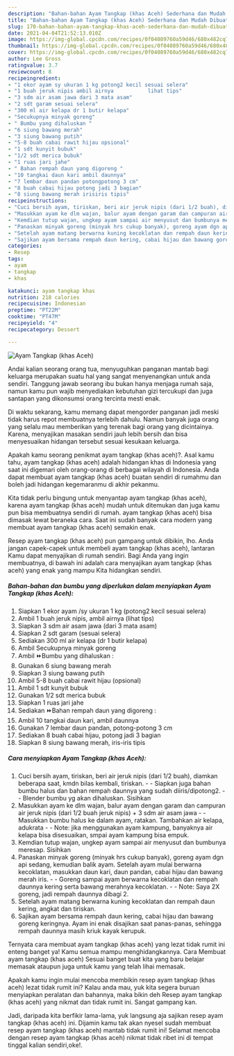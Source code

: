 ```yaml
---
description: "Bahan-bahan Ayam Tangkap (khas Aceh) Sederhana dan Mudah Dibuat"
title: "Bahan-bahan Ayam Tangkap (khas Aceh) Sederhana dan Mudah Dibuat"
slug: 170-bahan-bahan-ayam-tangkap-khas-aceh-sederhana-dan-mudah-dibuat
date: 2021-04-04T21:52:13.010Z
image: https://img-global.cpcdn.com/recipes/0f04089760a59d46/680x482cq70/ayam-tangkap-khas-aceh-foto-resep-utama.jpg
thumbnail: https://img-global.cpcdn.com/recipes/0f04089760a59d46/680x482cq70/ayam-tangkap-khas-aceh-foto-resep-utama.jpg
cover: https://img-global.cpcdn.com/recipes/0f04089760a59d46/680x482cq70/ayam-tangkap-khas-aceh-foto-resep-utama.jpg
author: Lee Gross
ratingvalue: 3.7
reviewcount: 8
recipeingredient:
- "1 ekor ayam sy ukuran 1 kg potong2 kecil sesuai selera"
- "1 buah jeruk nipis ambil airnya           lihat tips"
- "3 sdm air asam jawa dari 3 mata asam"
- "2 sdt garam sesuai selera"
- "300 ml air kelapa dr 1 butir kelapa"
- "Secukupnya minyak goreng"
- " Bumbu yang dihaluskan "
- "6 siung bawang merah"
- "3 siung bawang putih"
- "5-8 buah cabai rawit hijau opsional"
- "1 sdt kunyit bubuk"
- "1/2 sdt merica bubuk"
- "1 ruas jari jahe"
- " Bahan rempah daun yang digoreng "
- "10 tangkai daun kari ambil daunnya"
- "7 lembar daun pandan potongpotong 3 cm"
- "8 buah cabai hijau potong jadi 3 bagian"
- "8 siung bawang merah irisiris tipis"
recipeinstructions:
- "Cuci bersih ayam, tiriskan, beri air jeruk nipis (dari 1/2 buah), diamkan beberapa saat, kmdn bilas kembali, tiriskan.  Siapkan juga bahan bumbu halus dan bahan rempah daunnya yang sudah diiris/dipotong2.   Blender bumbu yg akan dihaluskan. Sisihkan"
- "Masukkan ayam ke dlm wajan, balur ayam dengan garam dan campuran air jeruk nipis (dari 1/2 buah jeruk nipis) + 3 sdm air asam jawa  Masukkan bumbu halus ke dalam ayam, ratakan. Tambahkan air kelapa, adukrata    Note: jika menggunakan ayam kampung, banyaknya air kelapa bisa disesuaikan, smpai ayam kampung bisa empuk."
- "Kemdian tutup wajan, ungkep ayam sampai air menyusut dan bumbunya meresap. Sisihkan"
- "Panaskan minyak goreng (minyak hrs cukup banyak), goreng ayam dgn api sedang, kemudian balik ayam. Setelah ayam mulai berwarna kecoklatan, masukkan daun kari, daun pandan, cabai hijau dan bawang merah iris.  Goreng sampai ayam berwarna kecoklatan dan rempah daunnya kering serta bawang merahnya kecoklatan.   Note: Saya 2X goreng, jadi rempah daunnya dibagi 2."
- "Setelah ayam matang berwarna kuning kecoklatan dan rempah daun kering, angkat dan tiriskan."
- "Sajikan ayam bersama rempah daun kering, cabai hijau dan bawang goreng keringnya. Ayam ini enak disajikan saat panas-panas, sehingga rempah daunnya masih kriuk kayak kerupuk."
categories:
- Resep
tags:
- ayam
- tangkap
- khas

katakunci: ayam tangkap khas 
nutrition: 218 calories
recipecuisine: Indonesian
preptime: "PT22M"
cooktime: "PT47M"
recipeyield: "4"
recipecategory: Dessert

---
```



![Ayam Tangkap (khas Aceh)](https://img-global.cpcdn.com/recipes/0f04089760a59d46/680x482cq70/ayam-tangkap-khas-aceh-foto-resep-utama.jpg)

Andai kalian seorang orang tua, menyuguhkan panganan mantab bagi keluarga merupakan suatu hal yang sangat menyenangkan untuk anda sendiri. Tanggung jawab seorang ibu bukan hanya menjaga rumah saja, namun kamu pun wajib menyediakan kebutuhan gizi tercukupi dan juga santapan yang dikonsumsi orang tercinta mesti enak.

Di waktu  sekarang, kamu memang dapat mengorder panganan jadi meski tidak harus repot membuatnya terlebih dahulu. Namun banyak juga orang yang selalu mau memberikan yang terenak bagi orang yang dicintainya. Karena, menyajikan masakan sendiri jauh lebih bersih dan bisa menyesuaikan hidangan tersebut sesuai kesukaan keluarga. 



Apakah kamu seorang penikmat ayam tangkap (khas aceh)?. Asal kamu tahu, ayam tangkap (khas aceh) adalah hidangan khas di Indonesia yang saat ini digemari oleh orang-orang di berbagai wilayah di Indonesia. Anda dapat membuat ayam tangkap (khas aceh) buatan sendiri di rumahmu dan boleh jadi hidangan kegemaranmu di akhir pekanmu.

Kita tidak perlu bingung untuk menyantap ayam tangkap (khas aceh), karena ayam tangkap (khas aceh) mudah untuk ditemukan dan juga kamu pun bisa membuatnya sendiri di rumah. ayam tangkap (khas aceh) bisa dimasak lewat beraneka cara. Saat ini sudah banyak cara modern yang membuat ayam tangkap (khas aceh) semakin enak.

Resep ayam tangkap (khas aceh) pun gampang untuk dibikin, lho. Anda jangan capek-capek untuk membeli ayam tangkap (khas aceh), lantaran Kamu dapat menyajikan di rumah sendiri. Bagi Anda yang ingin membuatnya, di bawah ini adalah cara menyajikan ayam tangkap (khas aceh) yang enak yang mampu Kita hidangkan sendiri.

<!--inarticleads1-->

##### Bahan-bahan dan bumbu yang diperlukan dalam menyiapkan Ayam Tangkap (khas Aceh):

1. Siapkan 1 ekor ayam /sy ukuran 1 kg (potong2 kecil sesuai selera)
1. Ambil 1 buah jeruk nipis, ambil airnya           (lihat tips)
1. Siapkan 3 sdm air asam jawa (dari 3 mata asam)
1. Siapkan 2 sdt garam (sesuai selera)
1. Sediakan 300 ml air kelapa (dr 1 butir kelapa)
1. Ambil Secukupnya minyak goreng
1. Ambil  ⏩Bumbu yang dihaluskan :
1. Gunakan 6 siung bawang merah
1. Siapkan 3 siung bawang putih
1. Ambil 5-8 buah cabai rawit hijau (opsional)
1. Ambil 1 sdt kunyit bubuk
1. Gunakan 1/2 sdt merica bubuk
1. Siapkan 1 ruas jari jahe
1. Sediakan  ⏩Bahan rempah daun yang digoreng :
1. Ambil 10 tangkai daun kari, ambil daunnya
1. Gunakan 7 lembar daun pandan, potong-potong 3 cm
1. Sediakan 8 buah cabai hijau, potong jadi 3 bagian
1. Siapkan 8 siung bawang merah, iris-iris tipis




<!--inarticleads2-->

##### Cara menyiapkan Ayam Tangkap (khas Aceh):

1. Cuci bersih ayam, tiriskan, beri air jeruk nipis (dari 1/2 buah), diamkan beberapa saat, kmdn bilas kembali, tiriskan. -  - Siapkan juga bahan bumbu halus dan bahan rempah daunnya yang sudah diiris/dipotong2.  -  - Blender bumbu yg akan dihaluskan. Sisihkan
1. Masukkan ayam ke dlm wajan, balur ayam dengan garam dan campuran air jeruk nipis (dari 1/2 buah jeruk nipis) + 3 sdm air asam jawa -  - Masukkan bumbu halus ke dalam ayam, ratakan. Tambahkan air kelapa, adukrata  -  -  Note: jika menggunakan ayam kampung, banyaknya air kelapa bisa disesuaikan, smpai ayam kampung bisa empuk.
1. Kemdian tutup wajan, ungkep ayam sampai air menyusut dan bumbunya meresap. Sisihkan
1. Panaskan minyak goreng (minyak hrs cukup banyak), goreng ayam dgn api sedang, kemudian balik ayam. Setelah ayam mulai berwarna kecoklatan, masukkan daun kari, daun pandan, cabai hijau dan bawang merah iris. -  - Goreng sampai ayam berwarna kecoklatan dan rempah daunnya kering serta bawang merahnya kecoklatan.  -  - Note: Saya 2X goreng, jadi rempah daunnya dibagi 2.
1. Setelah ayam matang berwarna kuning kecoklatan dan rempah daun kering, angkat dan tiriskan.
1. Sajikan ayam bersama rempah daun kering, cabai hijau dan bawang goreng keringnya. Ayam ini enak disajikan saat panas-panas, sehingga rempah daunnya masih kriuk kayak kerupuk.




Ternyata cara membuat ayam tangkap (khas aceh) yang lezat tidak rumit ini enteng banget ya! Kamu semua mampu menghidangkannya. Cara Membuat ayam tangkap (khas aceh) Sesuai banget buat kita yang baru belajar memasak ataupun juga untuk kamu yang telah lihai memasak.

Apakah kamu ingin mulai mencoba membikin resep ayam tangkap (khas aceh) lezat tidak rumit ini? Kalau anda mau, yuk kita segera buruan menyiapkan peralatan dan bahannya, maka bikin deh Resep ayam tangkap (khas aceh) yang nikmat dan tidak rumit ini. Sangat gampang kan. 

Jadi, daripada kita berfikir lama-lama, yuk langsung aja sajikan resep ayam tangkap (khas aceh) ini. Dijamin kamu tak akan nyesel sudah membuat resep ayam tangkap (khas aceh) mantab tidak rumit ini! Selamat mencoba dengan resep ayam tangkap (khas aceh) nikmat tidak ribet ini di tempat tinggal kalian sendiri,oke!.

